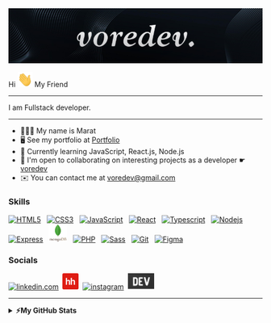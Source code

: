 <img alt="voredev" src="img/banner.jpg"/>

Hi <img src="img/Hi.gif" height="30" width="30" /> My Friend

--------------------------

I am Fullstack developer.

--------------------------

*   🧔🏻‍♂️  My name is Marat
*   🖥️  See my portfolio at <a target="_blank" rel="noreferrer" href='https://voredev.ru'>Portfolio</a>
*   🧠  Currently learning JavaScript, React.js, Node.js
*   🤝  I'm open to collaborating on interesting projects as a developer ☛ <a href="https://t.me/voredev">voredev</a>
*   ✉️  You can contact me at [voredev@gmail.com](mailto:voredev@gmail.com)

### Skills

<p align="left">
<a href="https://developer.mozilla.org/en-US/docs/Glossary/HTML5" target="_blank" rel="noreferrer"><img src="https://raw.githubusercontent.com/danielcranney/readme-generator/main/public/icons/skills/html5-colored.svg" width="36" height="36" alt="HTML5" /></a> &nbsp;
<a href="https://www.w3.org/TR/CSS/#css" target="_blank" rel="noreferrer"><img src="https://raw.githubusercontent.com/danielcranney/readme-generator/main/public/icons/skills/css3-colored.svg" width="36" height="36" alt="CSS3" /></a> &nbsp;
 <a href="https://developer.mozilla.org/en-US/docs/Web/JavaScript" target="_blank" rel="noreferrer"><img src="https://raw.githubusercontent.com/danielcranney/readme-generator/main/public/icons/skills/javascript-colored.svg" width="36" height="36" alt="JavaScript" /></a> &nbsp;
<a href="https://reactjs.org/" target="_blank" rel="noreferrer"><img src="https://raw.githubusercontent.com/danielcranney/readme-generator/main/public/icons/skills/react-colored.svg" width="36" height="36" alt="React" /></a> &nbsp;
<a href="https://www.typescriptlang.org/" target="_blank" rel="noreferrer"><img src="https://raw.githubusercontent.com/danielcranney/readme-generator/main/public/icons/skills/typescript-colored.svg" width="36" height="36" alt="Typescript" /></a> &nbsp;
<a href="https://nodejs.org/" target="_blank" rel="noreferrer"><img src="https://raw.githubusercontent.com/danielcranney/readme-generator/main/public/icons/skills/nodejs-colored.svg" width="36" height="36" alt="Nodejs" /></a> &nbsp;
<a href="https://expressjs.com/ru/" target="_blank" rel="noreferrer"><img src="https://raw.githubusercontent.com/danielcranney/readme-generator/main/public/icons/skills/express.svg" width="36" height="36" alt="Express" /></a> &nbsp;
<a href="https://www.mongodb.com/" target="_blank" rel="noreferrer"><img src="https://raw.githubusercontent.com/devicons/devicon/master/icons/mongodb/mongodb-original-wordmark.svg" width="36" height="36" alt="Mongodb" /></a> &nbsp;
<a href="https://www.php.net/" target="_blank" rel="noreferrer"><img src="https://raw.githubusercontent.com/danielcranney/readme-generator/main/public/icons/skills/php-colored.svg" width="36" height="36" alt="PHP" /></a> &nbsp;
<a href="https://sass-lang.com/" target="_blank" rel="noreferrer"><img src="https://raw.githubusercontent.com/danielcranney/readme-generator/main/public/icons/skills/sass-colored.svg" width="36" height="36" alt="Sass" /></a> &nbsp;
<a href="https://github.com/" target="_blank" rel="noreferrer"><img src="https://raw.githubusercontent.com/danielcranney/readme-generator/main/public/icons/skills/git-colored.svg" width="36" height="36" alt="Git" /></a> &nbsp;
<a href="https://figma.com/" target="_blank" rel="noreferrer"><img src="https://raw.githubusercontent.com/danielcranney/readme-generator/main/public/icons/skills/figma-colored.svg" width="36" height="36" alt="Figma" /></a> &nbsp;

</p>
<p align="left">

### Socials
<a href="https://www.linkedin.com/in/voredev/" target="_blank" rel="noreferrer"><img src="https://raw.githubusercontent.com/danielcranney/readme-generator/main/public/icons/socials/linkedin.svg" width="32" height="32" alt="linkedin.com" /></a>&nbsp;
<a href="https://hh.ru/resume/cb47e907ff05a5c66d0039ed1f6a656f6f3458/" target="_blank" rel="noreferrer"><img src="img/hh.svg" width="32" height="32" alt="hh.ru" /></a>&nbsp;
<a href="https://www.instagram.com/voredev/" target="_blank" rel="noreferrer"><img src="https://raw.githubusercontent.com/danielcranney/readme-generator/main/public/icons/socials/instagram.svg" width="32" height="32" alt="instagram" /></a>&nbsp;
<a href="https://dev.to/maratdev" target="_blank" rel="noreferrer"><img src="img/dev-dot-to.svg" width="52" height="32" alt="dev.to" /></a>

</p>

--------------------------

<details> <summary><b>⚡My GitHub Stats</b></summary>

#### Longest streak stats

[![GitHub Streak](https://streak-stats.demolab.com?user=maratdev&theme=holi-theme&mode=weekly)](https://git.io/streak-stats)

#### Profile statistics

[![Voredev GitHub stats](https://github-readme-stats.vercel.app/api?username=maratdev&theme=holi&show_icons=true)](https://github.com/anuraghazra/github-readme-stats)

#### Top Languages
[![Top Langs](https://github-readme-stats.vercel.app/api/top-langs/?username=maratdev&layout=compact&theme=holi)](https://github.com/anuraghazra/github-readme-stats)

--------------------------
![Visitor Badge](https://visitor-badge.laobi.icu/badge?page_id=maratdev.maratdev)

</details>
